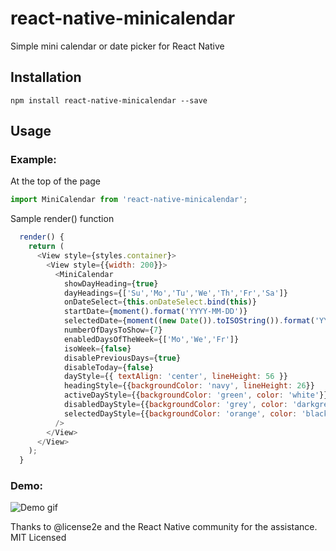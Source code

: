 # react-native-minicalendar

Simple mini calendar or date picker for React Native

## Installation

`npm install react-native-minicalendar --save`

## Usage

### Example:

At the top of the page

```js
import MiniCalendar from 'react-native-minicalendar';
```

Sample render() function

```js
  render() {
    return (
      <View style={styles.container}>
        <View style={{width: 200}}>
          <MiniCalendar
            showDayHeading={true}
            dayHeadings={['Su','Mo','Tu','We','Th','Fr','Sa']}
            onDateSelect={this.onDateSelect.bind(this)}
            startDate={moment().format('YYYY-MM-DD')}
            selectedDate={moment((new Date()).toISOString()).format('YYYY-MM-DD')}
            numberOfDaysToShow={7}
            enabledDaysOfTheWeek={['Mo','We','Fr']}
            isoWeek={false}
            disablePreviousDays={true}
            disableToday={false}
            dayStyle={{ textAlign: 'center', lineHeight: 56 }}
            headingStyle={{backgroundColor: 'navy', lineHeight: 26}}
            activeDayStyle={{backgroundColor: 'green', color: 'white'}}
            disabledDayStyle={{backgroundColor: 'grey', color: 'darkgrey'}}
            selectedDayStyle={{backgroundColor: 'orange', color: 'black'}}
          />
        </View>
      </View>
    );
  }
```

### Demo:
![Demo gif](./demo.gif)

Thanks to @license2e and the React Native community for the assistance.
MIT Licensed
